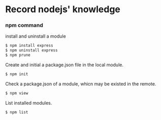 Record nodejs' knowledge
====================================
### npm command

install and uninstall a module
```sh
$ npm install express
$ npm uninstall express
$ npm prune
```

Create and initial a package.json file in the local module.
```sh
$ npm init
```

Check a package.json of a module, whicn may be existed in the remote.
```sh
$ npm view
```

List installed modules.
```sh
$ npm list
```



